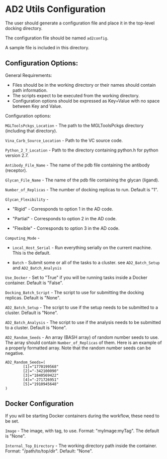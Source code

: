 # AD2 Utils Configuration

The user should generate a configuration file and place it in the top-level docking directory.

The configuration file should be named `ad2config`.

A sample file is included in this directory.

## Configuration Options: 

General Requirements:

- Files should be in the working directory or their names should contain path information.
- The scripts expect to be executed from the working directory.
- Configuration options should be expressed as Key=Value with no space between Key and Value.

Configuration options:

`MGLToolsPckgs_Location` - The path to the MGLToolsPckgs directory (including that directory).

`Vina_Carb_Source_Location` - Path to the VC source code.

`Python_2_7_Location` - Path to the directory containing python.h for python version 2.7.

`Antibody_File_Name` - The name of the pdb file containing the antibody (receptor). 

`Glycan_File_Name` - The name of the pdb file containing the glycan (ligand).

`Number_of_Replicas` - The number of docking replicas to run. Default is "1".

`Glycan_Flexibility` - 

  - "Rigid" - Corresponds to option 1 in the AD code.

  - "Partial" - Corresponds to option 2 in the AD code.

  - "Flexible" - Corresponds to option 3 in the AD code.

`Computing_Mode` - 

  - `Local_Host_Serial` - Run everything serially on the current machine. This is the default.

  - `Batch` - Submit some or all of the tasks to a cluster. see `AD2_Batch_Setup` and `AD2_Batch_Analysis`

`Use_Docker` - Set to "True" if you will be running tasks inside a Docker container. Default is "False".

`Docking_Batch_Script` - The script to use for submitting the docking replicas. Default is "None".

`AD2_Batch_Setup` - The script to use if the setup needs to be submitted to a cluster. Default is "None".

`AD2_Batch_Analysis` - The script to use if the analysis needs to be submitted to a cluster. Default is "None".

`AD2_Random_Seeds` - An array (BASH array) of random number seeds to use. 
The array should contain `Number_of_Replicas` of them.
Here is an example of a properly formatted array. Note that the random number seeds can be negative.
```
AD2_Random_Seeds=(
        [1]="1770199568"
        [2]="-342100090"
        [3]="1840569422"
        [4]="-271726951"
        [5]="1910945648"
)
```


## Docker Configuration

If you will be starting Docker containers during the workflow, these need to be set.

`Image` - The image, with tag, to use.  Format: "myImage:myTag". The default is "None".

`Internal_Top_Directory` - The working directory path inside the container. Format: "/path/to/top/dir". Default: "None".
